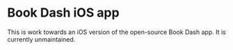 # Book Dash iOS app

This is work towards an iOS version of the open-source Book Dash app. It is currently unmaintained.
